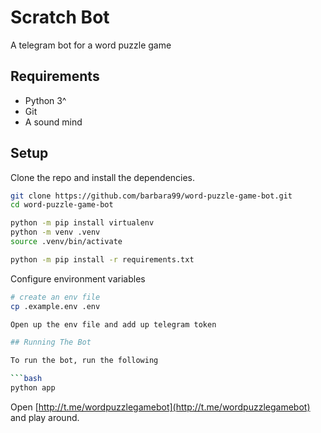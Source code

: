 # Scratch Bot

A telegram bot for a word puzzle game

## Requirements

- Python 3^
- Git
- A sound mind

## Setup

Clone the repo and install the dependencies.

```bash
git clone https://github.com/barbara99/word-puzzle-game-bot.git
cd word-puzzle-game-bot
```

```bash
python -m pip install virtualenv
python -m venv .venv
source .venv/bin/activate
```

```bash
python -m pip install -r requirements.txt
```

Configure environment variables

```bash
# create an env file
cp .example.env .env

Open up the env file and add up telegram token

## Running The Bot

To run the bot, run the following

```bash
python app
```

Open [http://t.me/wordpuzzlegamebot](http://t.me/wordpuzzlegamebot) and play around.
